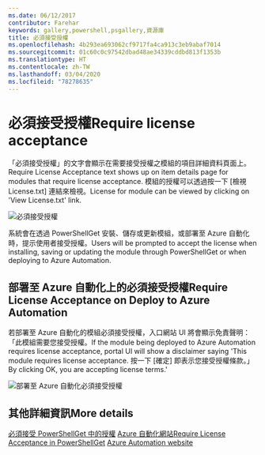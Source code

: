 ```yaml
---
ms.date: 06/12/2017
contributor: Farehar
keywords: gallery,powershell,psgallery,資源庫
title: 必須接受授權
ms.openlocfilehash: 4b293ea693062cf9717fa4ca913c3eb9abaf7014
ms.sourcegitcommit: 01c60c0c97542dbad48ae34339cddbd813f1353b
ms.translationtype: HT
ms.contentlocale: zh-TW
ms.lasthandoff: 03/04/2020
ms.locfileid: "78278635"
---
```

# <a name="require-license-acceptance"></a><span data-ttu-id="acdaf-103">必須接受授權</span><span class="sxs-lookup"><span data-stu-id="acdaf-103">Require license acceptance</span></span>

<span data-ttu-id="acdaf-104">「必須接受授權」的文字會顯示在需要接受授權之模組的項目詳細資料頁面上。</span><span class="sxs-lookup"><span data-stu-id="acdaf-104">Require License Acceptance text shows up on item details page for modules that require license acceptance.</span></span> <span data-ttu-id="acdaf-105">模組的授權可以透過按一下 [檢視 License.txt] 連結來檢視。</span><span class="sxs-lookup"><span data-stu-id="acdaf-105">License for module can be viewed by clicking on 'View License.txt' link.</span></span>

![必須接受授權](media/packages-that-require-license-acceptance/RequireLicenseAcceptance.png)

<span data-ttu-id="acdaf-107">系統會在透過 PowerShellGet 安裝、儲存或更新模組，或部署至 Azure 自動化時，提示使用者接受授權。</span><span class="sxs-lookup"><span data-stu-id="acdaf-107">Users will be prompted to accept the license when installing, saving or updating the module through PowerShellGet or when deploying to Azure Automation.</span></span>

## <a name="require-license-acceptance-on-deploy-to-azure-automation"></a><span data-ttu-id="acdaf-108">部署至 Azure 自動化上的必須接受授權</span><span class="sxs-lookup"><span data-stu-id="acdaf-108">Require License Acceptance on Deploy to Azure Automation</span></span>

<span data-ttu-id="acdaf-109">若部署至 Azure 自動化的模組必須接受授權，入口網站 UI 將會顯示免責聲明：「此模組需要您接受授權。</span><span class="sxs-lookup"><span data-stu-id="acdaf-109">If the module being deployed to Azure Automation requires license acceptance, portal UI will show a disclaimer saying 'This module requires license acceptance.</span></span> <span data-ttu-id="acdaf-110">按一下 [確定] 即表示您接受授權條款。」</span><span class="sxs-lookup"><span data-stu-id="acdaf-110">By clicking OK, you are accepting license terms.'</span></span>

![部署至 Azure 自動化必須接受授權](media/packages-that-require-license-acceptance/DeployToAzureAutomationRequireLicenseAcceptanceDisclaimer.png)

## <a name="more-details"></a><span data-ttu-id="acdaf-112">其他詳細資訊</span><span class="sxs-lookup"><span data-stu-id="acdaf-112">More details</span></span>

<span data-ttu-id="acdaf-113">[必須接受 PowerShellGet 中的授權](../../concepts/module-license-acceptance.md)
[Azure 自動化網站](/azure/automation)</span><span class="sxs-lookup"><span data-stu-id="acdaf-113">[Require License Acceptance in PowerShellGet](../../concepts/module-license-acceptance.md)
[Azure Automation website](/azure/automation)</span></span>
